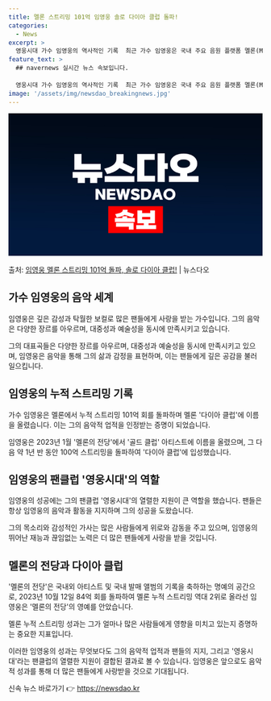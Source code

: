 ```yaml
---
title: 멜론 스트리밍 101억 임영웅 솔로 다이아 클럽 돌파!
categories:
  - News
excerpt: >
  영웅시대 가수 임영웅의 역사적인 기록  최근 가수 임영웅은 국내 주요 음원 플랫폼 멜론(Melon)에서 누적…
feature_text: >
  ## navernews 실시간 뉴스 속보입니다.

  영웅시대 가수 임영웅의 역사적인 기록  최근 가수 임영웅은 국내 주요 음원 플랫폼 멜론(Melon)에서 누적…
image: '/assets/img/newsdao_breakingnews.jpg'
---
```


![뉴스다오 속보](/assets/img/newsdao_breakingnews.jpg)

<p>출처: <a href="https://newsdao.kr/4607" rel="dofollow">임영웅 멜론 스트리밍 101억 돌파, 솔로 다이아 클럽!</a> | 뉴스다오</p>

<h2 data-ke-size="size26">가수 임영웅의 음악 세계</h2>
임영웅은 깊은 감성과 탁월한 보컬로 많은 팬들에게 사랑을 받는 가수입니다. 그의 음악은 다양한 장르를 아우르며, 대중성과 예술성을 동시에 만족시키고 있습니다. 

<p data-ke-size="size16">그의 대표곡들은 다양한 장르를 아우르며, 대중성과 예술성을 동시에 만족시키고 있으며, 임영웅은 음악을 통해 그의 삶과 감정을 표현하며, 이는 팬들에게 깊은 공감을 불러일으킵니다.</p>

<h2 data-ke-size="size26">임영웅의 누적 스트리밍 기록</h2>
가수 임영웅은 멜론에서 누적 스트리밍 101억 회를 돌파하며 멜론 '다이아 클럽'에 이름을 올렸습니다. 이는 그의 음악적 업적을 인정받는 증명이 되었습니다.

<p data-ke-size="size16">임영웅은 2023년 1월 '멜론의 전당'에서 '골드 클럽' 아티스트에 이름을 올렸으며, 그 다음 약 1년 반 동안 100억 스트리밍을 돌파하여 '다이아 클럽'에 입성했습니다.</p>

<h2 data-ke-size="size26">임영웅의 팬클럽 '영웅시대'의 역할</h2>
임영웅의 성공에는 그의 팬클럽 '영웅시대'의 열렬한 지원이 큰 역할을 했습니다. 팬들은 항상 임영웅의 음악과 활동을 지지하며 그의 성공을 도왔습니다. 

<p data-ke-size="size16">그의 목소리와 감성적인 가사는 많은 사람들에게 위로와 감동을 주고 있으며, 임영웅의 뛰어난 재능과 끊임없는 노력은 더 많은 팬들에게 사랑을 받을 것입니다.</p>

<h2 data-ke-size="size26">멜론의 전당과 다이아 클럽</h2>
'멜론의 전당'은 국내외 아티스트 및 국내 발매 앨범의 기록을 축하하는 명예의 공간으로, 2023년 10월 12일 84억 회를 돌파하여 멜론 누적 스트리밍 역대 2위로 올라선 임영웅은 '멜론의 전당'의 영예를 안았습니다.

<p data-ke-size="size16">멜론 누적 스트리밍 성과는 그가 얼마나 많은 사람들에게 영향을 미치고 있는지 증명하는 중요한 지표입니다.</p>

이러한 임영웅의 성과는 무엇보다도 그의 음악적 업적과 팬들의 지지, 그리고 '영웅시대'라는 팬클럽의 열렬한 지원이 결합된 결과로 볼 수 있습니다. 임영웅은 앞으로도 음악적 성과를 통해 더 많은 팬들에게 사랑받을 것으로 기대됩니다. 

신속 뉴스 바로가기 👉 <a href="https://newsdao.kr" rel="dofollow">https://newsdao.kr</a>


